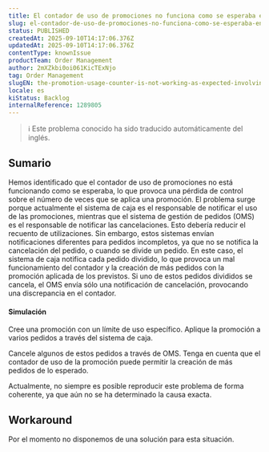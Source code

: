 ```yaml
---
title: El contador de uso de promociones no funciona como se esperaba en el caso de las divisiones de pedidos y los pedidos incompletos.
slug: el-contador-de-uso-de-promociones-no-funciona-como-se-esperaba-en-el-caso-de-las-divisiones-de-pedidos-y-los-pedidos-incompletos
status: PUBLISHED
createdAt: 2025-09-10T14:17:06.376Z
updatedAt: 2025-09-10T14:17:06.376Z
contentType: knownIssue
productTeam: Order Management
author: 2mXZkbi0oi061KicTExNjo
tag: Order Management
slugEN: the-promotion-usage-counter-is-not-working-as-expected-involving-order-splits-and-incomplete-orders
locale: es
kiStatus: Backlog
internalReference: 1289805
---
```


>ℹ️ Este problema conocido ha sido traducido automáticamente del inglés.

## Sumario


Hemos identificado que el contador de uso de promociones no está funcionando como se esperaba, lo que provoca una pérdida de control sobre el número de veces que se aplica una promoción.
El problema surge porque actualmente el sistema de caja es el responsable de notificar el uso de las promociones, mientras que el sistema de gestión de pedidos (OMS) es el responsable de notificar las cancelaciones.
Esto debería reducir el recuento de utilizaciones. Sin embargo, estos sistemas envían notificaciones diferentes para pedidos incompletos, ya que no se notifica la cancelación del pedido, o cuando se divide un pedido. En este caso, el sistema de caja notifica cada pedido dividido, lo que provoca un mal funcionamiento del contador y la creación de más pedidos con la promoción aplicada de los previstos. Si uno de estos pedidos divididos se cancela, el OMS envía sólo una notificación de cancelación, provocando una discrepancia en el contador.


#### Simulación


Cree una promoción con un límite de uso específico.
Aplique la promoción a varios pedidos a través del sistema de caja.

Cancele algunos de estos pedidos a través de OMS.
Tenga en cuenta que el contador de uso de la promoción puede permitir la creación de más pedidos de lo esperado.

Actualmente, no siempre es posible reproducir este problema de forma coherente, ya que aún no se ha determinado la causa exacta.

## Workaround


Por el momento no disponemos de una solución para esta situación.



